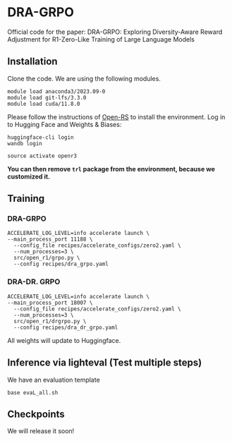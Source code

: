 # DRA-GRPO
Official code for the paper: DRA-GRPO: Exploring Diversity-Aware Reward Adjustment for R1-Zero-Like Training of Large Language Models


## Installation

Clone the code. We are using the following modules.

```
module load anaconda3/2023.09-0 
module load git-lfs/3.3.0 
module load cuda/11.8.0 

```

Please follow the instructions of [Open-RS](https://github.com/knoveleng/open-rs) to install the environment.
Log in to Hugging Face and Weights & Biases:
```
huggingface-cli login
wandb login
```

```
source activate openr3
```

**You can then remove ```trl``` package from the environment, because we customized it.**



## Training

### DRA-GRPO
```
ACCELERATE_LOG_LEVEL=info accelerate launch \
--main_process_port 11188 \
  --config_file recipes/accelerate_configs/zero2.yaml \
  --num_processes=3 \
  src/open_r1/grpo.py \
  --config recipes/dra_grpo.yaml 
```


### DRA-DR. GRPO
```
ACCELERATE_LOG_LEVEL=info accelerate launch \
--main_process_port 18007 \
  --config_file recipes/accelerate_configs/zero2.yaml \
  --num_processes=3 \
  src/open_r1/drgrpo.py \
  --config recipes/dra_dr_grpo.yaml
```

All weights will update to Huggingface.

## Inference via lighteval (Test multiple steps)
We have an evaluation template 

```
base evaL_all.sh
```

## Checkpoints

We will release it soon!



